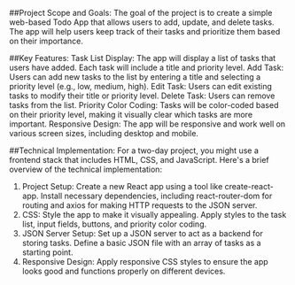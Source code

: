 ##Project Scope and Goals:
The goal of the project is to create a simple web-based Todo App that allows users to add, update, and delete tasks. The app will help users keep track of their tasks and prioritize them based on their importance.

##Key Features:
Task List Display: The app will display a list of tasks that users have added. Each task will include a title and priority level.
Add Task: Users can add new tasks to the list by entering a title and selecting a priority level (e.g., low, medium, high).
Edit Task: Users can edit existing tasks to modify their title or priority level.
Delete Task: Users can remove tasks from the list.
Priority Color Coding: Tasks will be color-coded based on their priority level, making it visually clear which tasks are more important.
Responsive Design: The app will be responsive and work well on various screen sizes, including desktop and mobile.

##Technical Implementation:
For a two-day project, you might use a frontend stack that includes HTML, CSS, and JavaScript. Here's a brief overview of the technical implementation:
1. Project Setup:
  Create a new React app using a tool like create-react-app.
  Install necessary dependencies, including react-router-dom for routing and axios for making HTTP requests to the JSON server.
2. CSS: Style the app to make it visually appealing. Apply styles to the task list, input fields, buttons, and priority color coding.
3. JSON Server Setup:
   Set up a JSON server to act as a backend for storing tasks.
   Define a basic JSON file with an array of tasks as a starting point.
4. Responsive Design: Apply responsive CSS styles to ensure the app looks good and functions properly on different devices.

